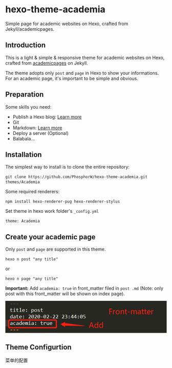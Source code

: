# hexo-theme-academia
Simple page for academic websites on Hexo, crafted from Jekyll/academicpages.

## Introduction
This is a light & simple & responsive theme for academic websites on Hexo, crafted from [academicpages](https://github.com/academicpages/academicpages.github.io) on Jekyll.

The theme adopts only `post` and `page` in Hexo to show your informations. For an academic page, it's important to be simple and obvious.

## Preparation

Some skills you need:
- Publish a Hexo blog: [Learn more](https://hexo.io)
- Git
- Markdown: [Learn more](https://www.appinn.com/markdown/#list)
- Deploy a server (Optional)
- Balabala...

## Installation

The simplest way to install is to clone the entire repository:
```
git clone https://github.com/PhosphorW/hexo-theme-academia.git themes/Academia
```

Some required renderers:
```
npm install hexo-renderer-pug hexo-renderer-stylus
```

Set theme in hexo work folder's `_config.yml`
```
theme: Academia
```

## Create your academic page

Only `post` and `page` are supported in this theme.

```
hexo n post "any title"
```
or
```
hexo n page "any title"
```

**Important:**
Add `academia: true` in front_matter filed in `post .md` (Note: only post with this front_matter will be shown on index page).

![post front_matter](https://github.com/PhosphorW/phower-img-folder/blob/master/hexo-theme-academia_front-matter.png)

## Theme Configurtion

菜单的配置